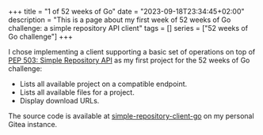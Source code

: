 +++
title = "1 of 52 weeks of Go"
date = "2023-09-18T23:34:45+02:00"
description = "This is a page about my first week of 52 weeks of Go challenge: a simple repository API client"
tags = []
series = ["52 weeks of Go challenge"]
+++

I chose implementing a client supporting a basic set of operations on top of [PEP 503: Simple Repository API][pep-503]
as my first project for the 52 weeks of Go challenge:

* Lists all available project on a compatible endpoint.
* Lists all available files for a project.
* Display download URLs.

The source code is available at [simple-repository-client-go] on my personal Gitea instance.

[pep-503]: https://peps.python.org/pep-0503/
[simple-repository-client-go]: https://git.urieles.co/aeurielesn/simple-repository-client-go
